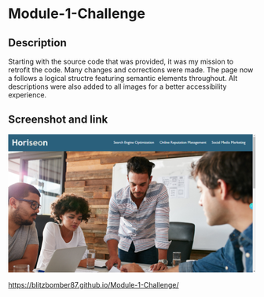 # Module-1-Challenge

## Description

Starting with the source code that was provided, it was my mission to retrofit the code. Many changes and corrections were made. The page now a follows a logical structre featuring semantic elements throughout. Alt descriptions were also added to all images for a better accessibility experience.

## Screenshot and link

![a screenshot of the working home pagepage with functioning nav links](./assets/images/screenshot1.png)

https://blitzbomber87.github.io/Module-1-Challenge/
